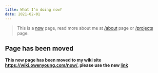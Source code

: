 ```yaml
---
title: What I’m doing now?
date: 2021-02-01
---
```


> This is a [now](https://nownownow.com/about) page, read more about me at [/about](/about) page or [/projects](/projects) page.

## Page has been moved


**This now page has been moved to my wiki site <https://wiki.owenyoung.com/now/>, please use the new [link](https://wiki.owenyoung.com/now/)**